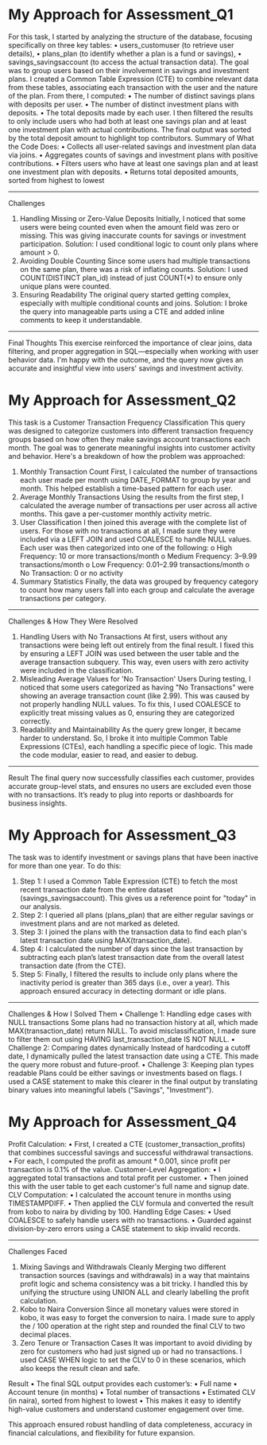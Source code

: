   
# My Approach for Assessment_Q1


For this task, I started by analyzing the structure of the database, focusing specifically on three key tables:
•	users_customuser (to retrieve user details),
•	plans_plan (to identify whether a plan is a fund or savings),
•	savings_savingsaccount (to access the actual transaction data).
The goal was to group users based on their involvement in savings and investment plans. I created a Common Table Expression (CTE) to combine relevant data from these tables, associating each transaction with the user and the nature of the plan.
From there, I computed:
•	The number of distinct savings plans with deposits per user.
•	The number of distinct investment plans with deposits.
•	The total deposits made by each user.
I then filtered the results to only include users who had both at least one savings plan and at least one investment plan with actual contributions. The final output was sorted by the total deposit amount to highlight top contributors.
Summary of What the Code Does:
•	Collects all user-related savings and investment plan data via joins.
•	Aggregates counts of savings and investment plans with positive contributions.
•	Filters users who have at least one savings plan and at least one investment plan with deposits.
•	Returns total deposited amounts, sorted from highest to lowest

________________________________________
Challenges
1. Handling Missing or Zero-Value Deposits
Initially, I noticed that some users were being counted even when the amount field was zero or missing. This was giving inaccurate counts for savings or investment participation.
Solution: I used conditional logic to count only plans where amount > 0.
2. Avoiding Double Counting
Since some users had multiple transactions on the same plan, there was a risk of inflating counts.
Solution: I used COUNT(DISTINCT plan_id) instead of just COUNT(*) to ensure only unique plans were counted.
3. Ensuring Readability
The original query started getting complex, especially with multiple conditional counts and joins.
Solution: I broke the query into manageable parts using a CTE and added inline comments to keep it understandable.
________________________________________
 Final Thoughts
This exercise reinforced the importance of clear joins, data filtering, and proper aggregation in SQL—especially when working with user behavior data. I'm happy with the outcome, and the query now gives an accurate and insightful view into users' savings and investment activity.





# My Approach for Assessment_Q2


This task is a Customer Transaction Frequency Classification
This query was designed to categorize customers into different transaction frequency groups based on how often they make savings account transactions each month. The goal was to generate meaningful insights into customer activity and behavior.
Here's a breakdown of how the problem was approached:
1.	Monthly Transaction Count
First, I calculated the number of transactions each user made per month using DATE_FORMAT to group by year and month. This helped establish a time-based pattern for each user.
2.	Average Monthly Transactions
Using the results from the first step, I calculated the average number of transactions per user across all active months. This gave a per-customer monthly activity metric.
3.	User Classification
I then joined this average with the complete list of users. For those with no transactions at all, I made sure they were included via a LEFT JOIN and used COALESCE to handle NULL values. Each user was then categorized into one of the following:
o	High Frequency: 10 or more transactions/month
o	Medium Frequency: 3–9.99 transactions/month
o	Low Frequency: 0.01–2.99 transactions/month
o	No Transaction: 0 or no activity
4.	Summary Statistics
Finally, the data was grouped by frequency category to count how many users fall into each group and calculate the average transactions per category.
________________________________________
 Challenges & How They Were Resolved
1. Handling Users with No Transactions
At first, users without any transactions were being left out entirely from the final result. I fixed this by ensuring a LEFT JOIN was used between the user table and the average transaction subquery. This way, even users with zero activity were included in the classification.
2. Misleading Average Values for 'No Transaction' Users
During testing, I noticed that some users categorized as having "No Transactions" were showing an average transaction count (like 2.99). This was caused by not properly handling NULL values. To fix this, I used COALESCE to explicitly treat missing values as 0, ensuring they are categorized correctly.
3. Readability and Maintainability
As the query grew longer, it became harder to understand. So, I broke it into multiple Common Table Expressions (CTEs), each handling a specific piece of logic. This made the code modular, easier to read, and easier to debug.
________________________________________
Result
The final query now successfully classifies each customer, provides accurate group-level stats, and ensures no users are excluded even those with no transactions. It’s ready to plug into reports or dashboards for business insights.





# My Approach for Assessment_Q3


The task was to identify investment or savings plans that have been inactive for more than one year. To do this:
1.	Step 1: I used a Common Table Expression (CTE) to fetch the most recent transaction date from the entire dataset (savings_savingsaccount). This gives us a reference point for "today" in our analysis.
2.	Step 2: I queried all plans (plans_plan) that are either regular savings or investment plans and are not marked as deleted.
3.	Step 3: I joined the plans with the transaction data to find each plan's latest transaction date using MAX(transaction_date).
4.	Step 4: I calculated the number of days since the last transaction by subtracting each plan’s latest transaction date from the overall latest transaction date (from the CTE).
5.	Step 5: Finally, I filtered the results to include only plans where the inactivity period is greater than 365 days (i.e., over a year).
This approach ensured accuracy in detecting dormant or idle plans.
________________________________________
 Challenges & How I Solved Them
•	Challenge 1: Handling edge cases with NULL transactions
Some plans had no transaction history at all, which made MAX(transaction_date) return NULL. To avoid misclassification, I made sure to filter them out using HAVING last_transaction_date IS NOT NULL.
•	Challenge 2: Comparing dates dynamically
Instead of hardcoding a cutoff date, I dynamically pulled the latest transaction date using a CTE. This made the query more robust and future-proof.
•	Challenge 3: Keeping plan types readable
Plans could be either savings or investments based on flags. I used a CASE statement to make this clearer in the final output by translating binary values into meaningful labels ("Savings", "Investment").









# My Approach for Assessment_Q4


Profit Calculation:
•	First, I created a CTE (customer_transaction_profits) that combines successful savings and successful withdrawal transactions.
•	For each, I computed the profit as amount * 0.001, since profit per transaction is 0.1% of the value.
Customer-Level Aggregation:
•	I aggregated total transactions and total profit per customer.
•	Then joined this with the user table to get each customer's full name and signup date.
CLV Computation:
•	I calculated the account tenure in months using TIMESTAMPDIFF.
•	Then applied the CLV formula and converted the result from kobo to naira by dividing by 100.
Handling Edge Cases:
•	Used COALESCE to safely handle users with no transactions.
•	Guarded against division-by-zero errors using a CASE statement to skip invalid records.
________________________________________
Challenges Faced
1. Mixing Savings and Withdrawals Cleanly
Merging two different transaction sources (savings and withdrawals) in a way that maintains profit logic and schema consistency was a bit tricky. I handled this by unifying the structure using UNION ALL and clearly labelling the profit calculation.
2. Kobo to Naira Conversion
Since all monetary values were stored in kobo, it was easy to forget the conversion to naira. I made sure to apply the / 100 operation at the right step and rounded the final CLV to two decimal places.
3. Zero Tenure or Transaction Cases
It was important to avoid dividing by zero for customers who had just signed up or had no transactions. I used CASE WHEN logic to set the CLV to 0 in these scenarios, which also keeps the result clean and safe.

 Result
•	The final SQL output provides each customer’s:
•	Full name
•	Account tenure (in months)
•	Total number of transactions
•	Estimated CLV (in naira), sorted from highest to lowest
•	This makes it easy to identify high-value customers and understand customer engagement over time.

This approach ensured robust handling of data completeness, accuracy in financial calculations, and flexibility for future expansion.




